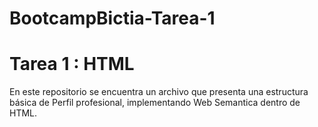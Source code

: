 # BootcampBictia-Tarea-1

# Tarea 1 : HTML

En este repositorio se encuentra un archivo que presenta una estructura básica de Perfil profesional, implementando Web Semantica dentro de HTML.
